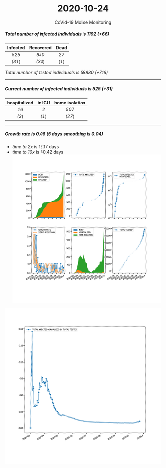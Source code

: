 <div align='center'>

# 2020-10-24
CoVid-19 Molise Monitoring
</div>

##### Total number of infected individuals is 1192 (+66)
Infected | Recovered | Dead
:---: | :---: | :---:
*525* | *640* | *27*
*(31*) | *(34*) | (*1*)

*Total number of tested individuals is 58880 (+716)*
***
##### Current number of infected individuals is 525 (+31)
hospitalized | in ICU | home isolation
:---: | :---: | :---:
*16* |*2* |*507*
*(3*) |*(1*) |*(27*)
***
##### Growth rate is 0.06 (5 days smoothing is 0.04)
- *time to 2x* is 12.17 days
- *time to 10x* is 40.42 days
![stats][stats]

![infected_normalized][infected_normalized]

[stats]: stats_Molise.png
[infected_normalized]: infected_normalized_Molise.png
